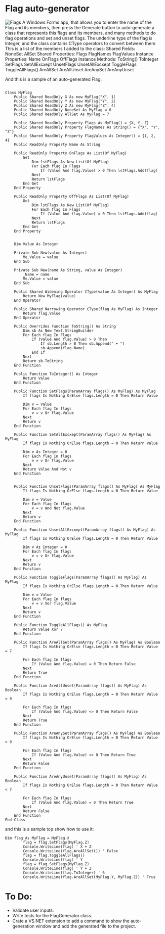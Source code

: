 # Flag auto-generator
![Flags](https://user-images.githubusercontent.com/48354902/97733916-1c518380-1ae1-11eb-8454-c197d006b826.jpg)
A Windows Forms app, that allows you to enter the name of the Flag and its members, then press the Generate button to auto-generate a class that represents this flags and its members, and many methods to do flag operations and set and unset flags.
The underline type of the flag is Integer, and the class contains CType operators to convert between them. This is a list of the members I added to the class:
Shared Fields:  
    NoneSet
    AllSet
Shared Properties:
    Flags
    FlagNames 
    FlagValues
Instance Properties:
    Name
    OnFlags 
    OffFlags
Instance Methods:
    ToString()
    ToInteger
    SetFlags
    SetAllExcxept
    UnsetFlags
    UnsetAllExcxept
    ToggleFlags
    ToggleAllFlags()
    AreAllSet
    AreAllUnset
    AreAnySet
    AreAnyUnset

And this is a sample of an auto-generated Flag:
```VB.NET

Class MyFlag
    Public Shared ReadOnly X As new MyFlag("X", 1)
    Public Shared ReadOnly Y As new MyFlag("Y", 2)
    Public Shared ReadOnly Z As new MyFlag("Z", 4)
    Public Shared ReadOnly NoneSet As MyFlag = 0
    Public Shared ReadOnly AllSet As MyFlag = 7

    Public Shared ReadOnly Property Flags As MyFlag() = {X, Y, Z}
    Public Shared ReadOnly Property FlagNames As String() = {"X", "Y", "Z"}
    Public Shared ReadOnly Property FlagValues As Integer() = {1, 2, 4}
    Public ReadOnly Property Name As String

    Public ReadOnly Property OnFlags As List(Of MyFlag)
        Get
            Dim lstFlags As New List(Of MyFlag)
            For Each flag In Flags
                If (Value And flag.Value) > 0 Then lstFlags.Add(flag)
            Next
            Return lstFlags
        End Get
    End Property

    Public ReadOnly Property OffFlags As List(Of MyFlag)
        Get
            Dim lstFlags As New List(Of MyFlag)
            For Each flag In Flags
                If (Value And flag.Value) = 0 Then lstFlags.Add(flag)
            Next
            Return lstFlags
        End Get
    End Property


    Dim Value As Integer

    Private Sub New(value As Integer)
        Me.Value = value
    End Sub

    Private Sub New(name As String, value As Integer)
        _Name = name
        Me.Value = value
    End Sub

    Public Shared Widening Operator CType(value As Integer) As MyFlag
        Return New MyFlag(value)
    End Operator

    Public Shared Narrowing Operator CType(flag As MyFlag) As Integer
        Return flag.Value
    End Operator

    Public Overrides Function ToString() As String
        Dim sb As New Text.StringBuilder
        For Each flag In Flags
            If (Value And flag.Value) > 0 Then
                If sb.Length > 0 Then sb.Append(" + ")
                sb.Append(flag.Name)
            End If
        Next
        Return sb.ToString
    End Function

    Public Function ToInteger() As Integer
        Return Value
    End Function

    Public Function SetFlags(ParamArray flags() As MyFlag) As MyFlag
        If flags Is Nothing OrElse flags.Length = 0 Then Return Value

        Dim v = Value
        For Each flag In flags
            v = v Or flag.Value
        Next
        Return v
    End Function

    Public Function SetAllExcxept(ParamArray flags() As MyFlag) As MyFlag
        If flags Is Nothing OrElse flags.Length = 0 Then Return Value

        Dim v As Integer = 0
        For Each flag In flags
            v = v Or flag.Value
        Next
        Return Value And Not v
    End Function


    Public Function UnsetFlags(ParamArray flags() As MyFlag) As MyFlag
        If flags Is Nothing OrElse flags.Length = 0 Then Return Value

        Dim v = Value
        For Each flag In flags
            v = v And Not flag.Value
        Next
        Return v
    End Function

    Public Function UnsetAllExcxept(ParamArray flags() As MyFlag) As MyFlag
        If flags Is Nothing OrElse flags.Length = 0 Then Return Value

        Dim v As Integer = 0
        For Each flag In flags
            v = v Or flag.Value
        Next
        Return v
    End Function

    Public Function ToggleFlags(ParamArray flags() As MyFlag) As MyFlag
        If flags Is Nothing OrElse flags.Length = 0 Then Return Value

        Dim v = Value
        For Each flag In flags
            v = v Xor flag.Value
        Next
        Return v
    End Function

    Public Function ToggleAllFlags() As MyFlag
        Return Value Xor 7
    End Function

    Public Function AreAllSet(ParamArray flags() As MyFlag) As Boolean
        If flags Is Nothing OrElse flags.Length = 0 Then Return Value = 7

        For Each flag In flags
            If (Value And flag.Value) = 0 Then Return False
        Next
        Return True
    End Function

    Public Function AreAllUnset(ParamArray flags() As MyFlag) As Boolean
        If flags Is Nothing OrElse flags.Length = 0 Then Return Value = 0

        For Each flag In flags
            If (Value And flag.Value) <> 0 Then Return False
        Next
        Return True
    End Function

    Public Function AreAnySet(ParamArray flags() As MyFlag) As Boolean
        If flags Is Nothing OrElse flags.Length = 0 Then Return Value > 0

        For Each flag In flags
            If (Value And flag.Value) <> 0 Then Return True
        Next
        Return False
    End Function

    Public Function AreAnyUnset(ParamArray flags() As MyFlag) As Boolean
        If flags Is Nothing OrElse flags.Length = 0 Then Return Value < 7

        For Each flag In flags
            If (Value And flag.Value) = 0 Then Return True
        Next
        Return False
    End Function
End Class
```

and this is a sample top show how to use it:
```VB.NET
Dim flag As MyFlag = MyFlag.X
        flag = flag.SetFlags(MyFlag.Z)
        Console.WriteLine(flag) ' X + Z
        Console.WriteLine(flag.AreAllSet()) ' False
        flag = flag.ToggleAllFlags()
        Console.WriteLine(flag) ' Y
        flag = flag.SetFlags(MyFlag.Z)
        Console.WriteLine(flag) ' Y + Z
        Console.WriteLine(flag.ToInteger) ' 6
        Console.WriteLine(flag.AreAllSet(MyFlag.Y, MyFlag.Z)) ' True
```

# To Do:
- Validate user inputs.
- Write tests for the FlagGenerator class.
- Crate a VS.NET extension to add a command to show the auto-generation window and add the generated file to the project.